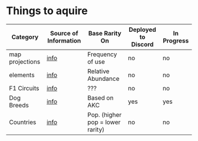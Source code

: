 # Things to aquire

| Category | Source of Information | Base Rarity On | Deployed to Discord | In Progress |
| -------- | --------------------- | -------------- | ------------------- | ----------- |
| map projections | [info](https://en.wikipedia.org/wiki/List_of_map_projections) | Frequency of use | no | no |
| elements | [info](https://en.wikipedia.org/wiki/List_of_chemical_elements) | Relative Abundance | no | no |
| F1 Circuits | [info](https://en.wikipedia.org/wiki/List_of_Formula_One_circuits) | ??? | no | no |
| Dog Breeds | [info](https://www.akc.org/dog-breeds/) | Based on AKC | yes | yes |
| Countries | [info](https://en.wikipedia.org/wiki/List_of_countries_and_dependencies_by_po) | Pop. (higher pop = lower rarity) | no | no |

